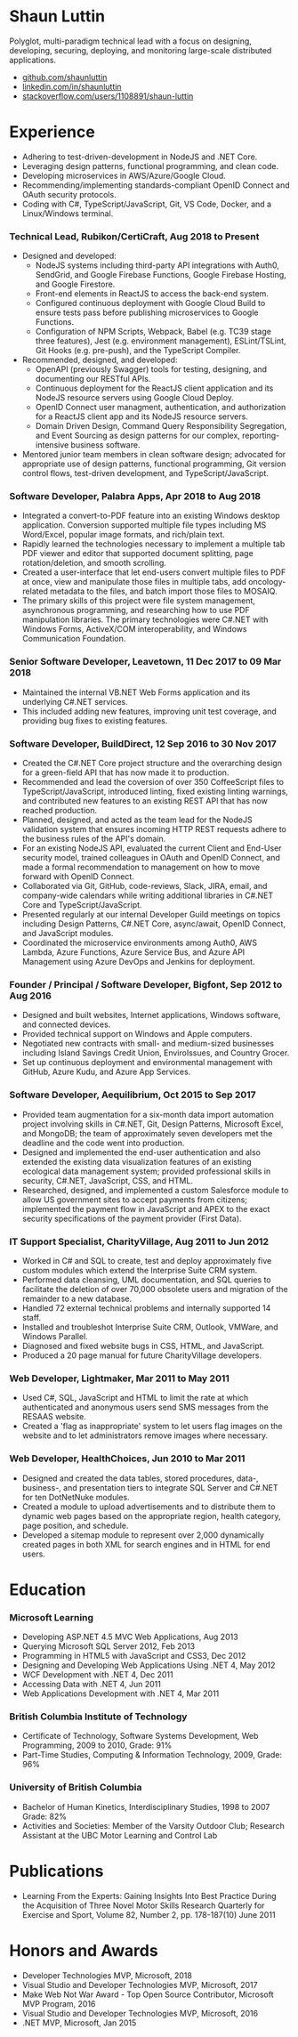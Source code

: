 # Shaun Luttin

Polyglot, multi-paradigm technical lead with a focus on designing, developing, securing, deploying, and monitoring large-scale distributed applications.

- [github.com/shaunluttin](https://github.com/shaunluttin)
- [linkedin.com/in/shaunluttin](https://linkedin.com/in/shaunluttin)
- [stackoverflow.com/users/1108891/shaun-luttin](https://stackoverflow.com/users/1108891/shaun-luttin)

# Experience

- Adhering to test-driven-development in NodeJS and .NET Core.
- Leveraging design patterns, functional programming, and clean code.
- Developing microservices in AWS/Azure/Google Cloud.
- Recommending/implementing standards-compliant OpenID Connect and OAuth security protocols.
- Coding with C#, TypeScript/JavaScript, Git, VS Code, Docker, and a Linux/Windows terminal.

### Technical Lead, Rubikon/CertiCraft, Aug 2018 to Present

- Designed and developed:
  - NodeJS systems including third-party API integrations with Auth0, SendGrid, and Google Firebase Functions, Google Firebase Hosting, and Google Firestore.
  - Front-end elements in ReactJS to access the back-end system.
  - Configured continuous deployment with Google Cloud Build to ensure tests pass before publishing microservices to Google Functions.
  - Configuration of NPM Scripts, Webpack, Babel (e.g. TC39 stage three features), Jest (e.g. environment management), ESLint/TSLint, Git Hooks (e.g. pre-push), and the TypeScript Compiler.
- Recommended, designed, and developed:
  - OpenAPI (previously Swagger) tools for testing, designing, and documenting our RESTful APIs.
  - Continuous deployment for the ReactJS client application and its NodeJS resource servers using Google Cloud Deploy.
  - OpenID Connect user managment, authentication, and authorization for a ReactJS client app and its NodeJS resource servers.
  - Domain Driven Design, Command Query Responsibility Segregation, and Event Sourcing as design patterns for our complex, reporting-intensive business software.
- Mentored junior team members in clean software design; advocated for appropriate use of design patterns, functional programming, Git version control flows, test-driven development, and TypeScript/JavaScript.

### Software Developer, Palabra Apps, Apr 2018 to Aug 2018

- Integrated a convert-to-PDF feature into an existing Windows desktop application. Conversion supported multiple file types including MS Word/Excel, popular image formats, and rich/plain text.
- Rapidly learned the technologies necessary to implement a multiple tab PDF viewer and editor that supported document splitting, page rotation/deletion, and smooth scrolling.
- Created a user-interface that let end-users convert multiple files to PDF at once, view and manipulate those files in multiple tabs, add oncology-related metadata to the files, and batch import those files to MOSAIQ.
- The primary skills of this project were file system management, asynchronous programming, and researching how to use PDF manipulation libraries. The primary technologies were C#.NET with Windows Forms, ActiveX/COM interoperability, and Windows Communication Foundation.

### Senior Software Developer, Leavetown, 11 Dec 2017 to 09 Mar 2018

- Maintained the internal VB.NET Web Forms application and its underlying C#.NET services.
- This included adding new features, improving unit test coverage, and providing bug fixes to existing features.

<div style="page-break-after: always;"></div>

### Software Developer, BuildDirect, 12 Sep 2016 to 30 Nov 2017

- Created the C#.NET Core project structure and the overarching design for a green-field API that has now made it to production.
- Recommended and lead the coversion of over 350 CoffeeScript files to TypeScript/JavaScript, introduced linting, fixed existing linting warnings, and contributed new features to an existing REST API that has now reached production.
- Planned, designed, and acted as the team lead for the NodeJS validation system that ensures incoming HTTP REST requests adhere to the business rules of the API's domain.
- For an existing NodeJS API, evaluated the current Client and End-User security model, trained colleagues in OAuth and OpenID Connect, and made a formal recommendation to management on how to move forward with OpenID Connect.
- Collaborated via Git, GitHub, code-reviews, Slack, JIRA, email, and company-wide calendars while writing additional libraries in C#.NET Core and TypeScript/JavaScript.
- Presented regularly at our internal Developer Guild meetings on topics including Design Patterns, C#.NET Core, async/await, OpenID Connect, and JavaScript modules.
- Coordinated the microservice environments among Auth0, AWS Lambda, Azure Functions, Azure Service Bus, and Azure API Management using Azure DevOps and Jenkins for deployment.

### Founder / Principal / Software Developer, Bigfont, Sep 2012 to Aug 2016

- Designed and built websites, Internet applications, Windows software, and connected devices.
- Provided technical support on Windows and Apple computers.
- Negotiated new contracts with small- and medium-sized businesses including Island Savings Credit Union, EnviroIssues, and Country Grocer.
- Set up continuous deployment and environmental management with GitHub, Azure Kudu, and Azure App Services.

### Software Developer, Aequilibrium, Oct 2015 to Sep 2017

- Provided team augmentation for a six-month data import automation project involving skills in C#.NET, Git, Design Patterns, Microsoft Excel, and MongoDB; the team of approximately seven developers met the deadline and the code went into production.
- Designed and implemented the end-user authentication and also extended the existing data visualization features of an existing ecological data management system; provided professional skills in security, C#.NET, JavaScript, CSS, and HTML.
- Researched, designed, and implemented a custom Salesforce module to allow US government sites to accept payments from citizens; implemented the payment flow in JavaScript and APEX to the exact security specifications of the payment provider (First Data).

### IT Support Specialist, CharityVillage, Aug 2011 to Jun 2012

- Worked in C# and SQL to create, test and deploy approximately five custom modules which extend the Interprise Suite CRM system.
- Performed data cleansing, UML documentation, and SQL queries to facilitate the deletion of over 70,000 obsolete users and migration of the remainder to a new database.
- Handled 72 external technical problems and internally supported 14 staff.
- Installed and troubleshot Interprise Suite CRM, Outlook, VMWare, and Windows Parallel.
- Diagnosed and fixed website bugs in CSS, HTML, and JavaScript.
- Produced a 20 page manual for future CharityVillage developers.

<div style="page-break-after: always;"></div>

### Web Developer, Lightmaker, Mar 2011 to May 2011

- Used C#, SQL, JavaScript and HTML to limit the rate at which authenticated and anonymous users send SMS messages from the RESAAS website.
- Created a 'flag as inappropriate' system to let users flag images on the website and to let administrators remove images where necessary.

### Web Developer, HealthChoices, Jun 2010 to Mar 2011

- Designed and created the data tables, stored procedures, data-, business-, and presentation tiers to integrate SQL Server and C#.NET for ten DotNetNuke modules.
- Created a module to upload advertisements and to distribute them to dynamic web pages based on the appropriate region, health category, page position, and schedule.
- Developed a sitemap module to represent over 2,000 dynamically created pages in both XML for search engines and in HTML for end users.

# Education

### Microsoft Learning

- Developing ASP.NET 4.5 MVC Web Applications, Aug 2013
- Querying Microsoft SQL Server 2012, Feb 2013
- Programming in HTML5 with JavaScript and CSS3, Dec 2012
- Designing and Developing Web Applications Using .NET 4, May 2012
- WCF Development with .NET 4, Dec 2011
- Accessing Data with .NET 4, Jun 2011
- Web Applications Development with .NET 4, Mar 2011

### British Columbia Institute of Technology

- Certificate of Technology, Software Systems Development, Web Programming, 2009 to 2010, Grade: 91%
- Part-Time Studies, Computing & Information Technology, 2009, Grade: 96%

### University of British Columbia

- Bachelor of Human Kinetics, Interdisciplinary Studies, 1998 to 2007 Grade: 82%
- Activities and Societies: Member of the Varsity Outdoor Club; Research Assistant at the UBC Motor Learning and Control Lab

# Publications

- Learning From the Experts: Gaining Insights Into Best Practice During the Acquisition of Three Novel Motor Skills Research Quarterly for Exercise and Sport, Volume 82, Number 2, pp. 178-187(10) June 2011

# Honors and Awards

- Developer Technologies MVP, Microsoft, 2018
- Visual Studio and Developer Technologies MVP, Microsoft, 2017
- Make Web Not War Award - Top Open Source Contributor, Microsoft MVP Program, 2016
- Visual Studio and Developer Technologies MVP, Microsoft, 2016
- .NET MVP, Microsoft, Jan 2015
